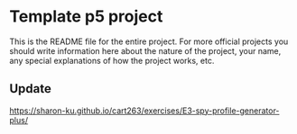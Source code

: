 # Template p5 project

This is the README file for the entire project. For more official projects you should write information here about the nature of the project, your name, any special explanations of how the project works, etc.

## Update

https://sharon-ku.github.io/cart263/exercises/E3-spy-profile-generator-plus/
